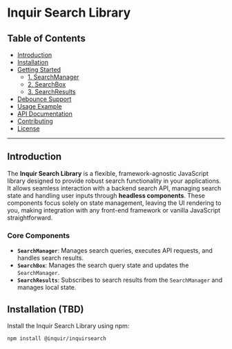 # Inquir Search Library

## Table of Contents
- [Introduction](#introduction)
- [Installation](#installation)
- [Getting Started](#getting-started)
  - [1. SearchManager](#1-searchmanager)
  - [2. SearchBox](#2-searchbox)
  - [3. SearchResults](#3-searchresults)
- [Debounce Support](#debounce-support)
- [Usage Example](#usage-example)
- [API Documentation](#api-documentation)
- [Contributing](#contributing)
- [License](#license)

---

## Introduction

The **Inquir Search Library** is a flexible, framework-agnostic JavaScript library designed to provide robust search functionality in your applications. It allows seamless interaction with a backend search API, managing search state and handling user inputs through **headless components**. These components focus solely on state management, leaving the UI rendering to you, making integration with any front-end framework or vanilla JavaScript straightforward.

### Core Components

- **`SearchManager`**: Manages search queries, executes API requests, and handles search results.
- **`SearchBox`**: Manages the search query state and updates the `SearchManager`.
- **`SearchResults`**: Subscribes to search results from the `SearchManager` and manages local state.


## Installation (TBD)

Install the Inquir Search Library using npm:

```bash
npm install @inquir/inquirsearch
